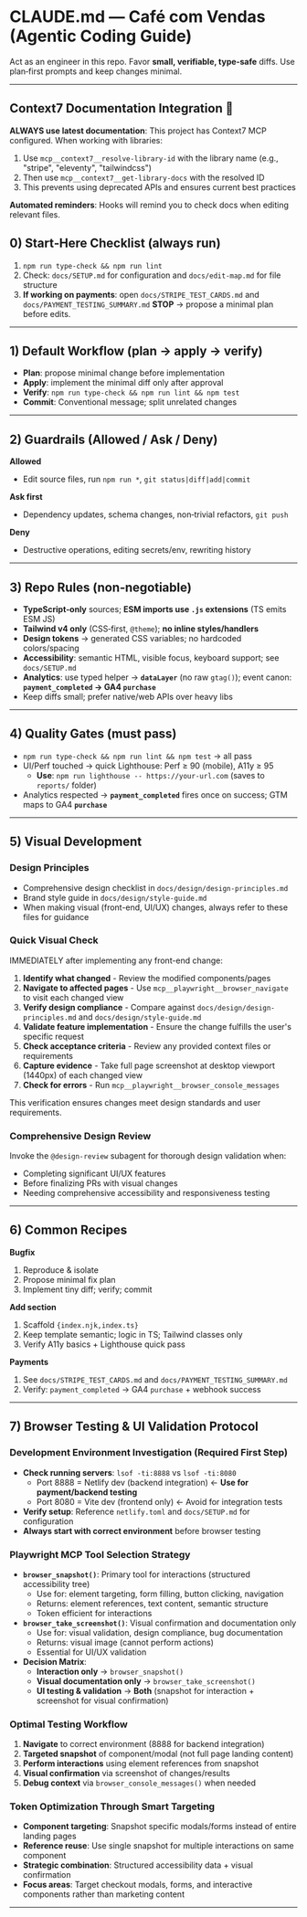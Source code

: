 # CLAUDE.md — Café com Vendas (Agentic Coding Guide)

Act as an engineer in this repo. Favor **small, verifiable, type‑safe** diffs. Use plan‑first prompts and keep changes minimal.

---

## Context7 Documentation Integration 🚀

**ALWAYS use latest documentation**: This project has Context7 MCP configured. When working with libraries:
1. Use `mcp__context7__resolve-library-id` with the library name (e.g., "stripe", "eleventy", "tailwindcss")
2. Then use `mcp__context7__get-library-docs` with the resolved ID
3. This prevents using deprecated APIs and ensures current best practices

**Automated reminders**: Hooks will remind you to check docs when editing relevant files.

## 0) Start‑Here Checklist (always run)

1. `npm run type-check && npm run lint`
2. Check: `docs/SETUP.md` for configuration and `docs/edit-map.md` for file structure
3. **If working on payments**: open `docs/STRIPE_TEST_CARDS.md` and `docs/PAYMENT_TESTING_SUMMARY.md`
   **STOP** → propose a minimal plan before edits.

---

## 1) Default Workflow (plan → apply → verify)

* **Plan**: propose minimal change before implementation
* **Apply**: implement the minimal diff only after approval  
* **Verify**: `npm run type-check && npm run lint && npm test`
* **Commit**: Conventional message; split unrelated changes

---

## 2) Guardrails (Allowed / Ask / Deny)

**Allowed**
* Edit source files, run `npm run *`, `git status|diff|add|commit`

**Ask first**
* Dependency updates, schema changes, non‑trivial refactors, `git push`

**Deny**
* Destructive operations, editing secrets/env, rewriting history

---


## 3) Repo Rules (non‑negotiable)

* **TypeScript‑only** sources; **ESM imports use `.js` extensions** (TS emits ESM JS)
* **Tailwind v4 only** (CSS‑first, `@theme`); **no inline styles/handlers**
* **Design tokens** → generated CSS variables; no hardcoded colors/spacing
* **Accessibility**: semantic HTML, visible focus, keyboard support; see `docs/SETUP.md`
* **Analytics**: use typed helper → **`dataLayer`** (no raw `gtag()`); event canon: **`payment_completed` → GA4 `purchase`**
* Keep diffs small; prefer native/web APIs over heavy libs

---


## 4) Quality Gates (must pass)

* `npm run type-check && npm run lint && npm test` → all pass
* UI/Perf touched → quick Lighthouse: Perf ≥ 90 (mobile), A11y ≥ 95  
  - **Use**: `npm run lighthouse -- https://your-url.com` (saves to `reports/` folder)
* Analytics respected → **`payment_completed`** fires once on success; GTM maps to GA4 **`purchase`**

---

## 5) Visual Development

### Design Principles
- Comprehensive design checklist in `docs/design/design-principles.md`
- Brand style guide in `docs/design/style-guide.md`
- When making visual (front-end, UI/UX) changes, always refer to these files for guidance

### Quick Visual Check
IMMEDIATELY after implementing any front-end change:
1. **Identify what changed** - Review the modified components/pages
2. **Navigate to affected pages** - Use `mcp__playwright__browser_navigate` to visit each changed view
3. **Verify design compliance** - Compare against `docs/design/design-principles.md` and `docs/design/style-guide.md`
4. **Validate feature implementation** - Ensure the change fulfills the user's specific request
5. **Check acceptance criteria** - Review any provided context files or requirements
6. **Capture evidence** - Take full page screenshot at desktop viewport (1440px) of each changed view
7. **Check for errors** - Run `mcp__playwright__browser_console_messages`

This verification ensures changes meet design standards and user requirements.

### Comprehensive Design Review
Invoke the `@design-review` subagent for thorough design validation when:
- Completing significant UI/UX features
- Before finalizing PRs with visual changes
- Needing comprehensive accessibility and responsiveness testing
---

## 6) Common Recipes

**Bugfix**
1. Reproduce & isolate
2. Propose minimal fix plan
3. Implement tiny diff; verify; commit

**Add section** 
1. Scaffold `{index.njk,index.ts}`
2. Keep template semantic; logic in TS; Tailwind classes only
3. Verify A11y basics + Lighthouse quick pass

**Payments**
1. See `docs/STRIPE_TEST_CARDS.md` and `docs/PAYMENT_TESTING_SUMMARY.md`
2. Verify: `payment_completed` → GA4 `purchase` + webhook success

---

## 7) Browser Testing & UI Validation Protocol

### Development Environment Investigation (Required First Step)
* **Check running servers**: `lsof -ti:8888` vs `lsof -ti:8080`
  - Port 8888 = Netlify dev (backend integration) ← **Use for payment/backend testing**
  - Port 8080 = Vite dev (frontend only) ← Avoid for integration tests
* **Verify setup**: Reference `netlify.toml` and `docs/SETUP.md` for configuration
* **Always start with correct environment** before browser testing

### Playwright MCP Tool Selection Strategy
* **`browser_snapshot()`**: Primary tool for interactions (structured accessibility tree)
  - Use for: element targeting, form filling, button clicking, navigation
  - Returns: element references, text content, semantic structure
  - Token efficient for interactions
* **`browser_take_screenshot()`**: Visual confirmation and documentation only
  - Use for: visual validation, design compliance, bug documentation
  - Returns: visual image (cannot perform actions)
  - Essential for UI/UX validation
* **Decision Matrix**:
  - **Interaction only** → `browser_snapshot()`
  - **Visual documentation only** → `browser_take_screenshot()`
  - **UI testing & validation** → **Both** (snapshot for interaction + screenshot for visual confirmation)

### Optimal Testing Workflow
1. **Navigate** to correct environment (8888 for backend integration)
2. **Targeted snapshot** of component/modal (not full page landing content)
3. **Perform interactions** using element references from snapshot
4. **Visual confirmation** via screenshot of changes/results
5. **Debug context** via `browser_console_messages()` when needed

### Token Optimization Through Smart Targeting
* **Component targeting**: Snapshot specific modals/forms instead of entire landing pages
* **Reference reuse**: Use single snapshot for multiple interactions on same component
* **Strategic combination**: Structured accessibility data + visual confirmation
* **Focus areas**: Target checkout modals, forms, and interactive components rather than marketing content

---
